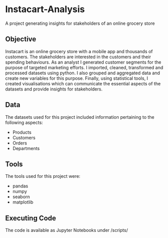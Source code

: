 # Instacart-Analysis
A project generating insights for stakeholders of an online grocery store 

## Objective
Instacart is an online grocery store with a mobile app and thousands of customers. The stakeholders are interested in the customers and their spending behaviours.
As an analyst I generated customer segments for the purpose of targeted marketing efforts. I imported, cleaned, transformed and processed datasets using python.
I also grouped and aggregated data and create new variables for this purpose. Finally, using statistical tools, I created visualisations which can communicate the 
essential aspects of the datasets and provide insights for stakeholders.

## Data
The datasets used for this project included information pertaining to the following aspects:
- Products
- Customers
- Orders
- Departments

## Tools
The tools used for this project were:
- pandas
- numpy
- seaborn
- matplotlib

## Executing Code
The code is available as Jupyter Notebooks under /scripts/
